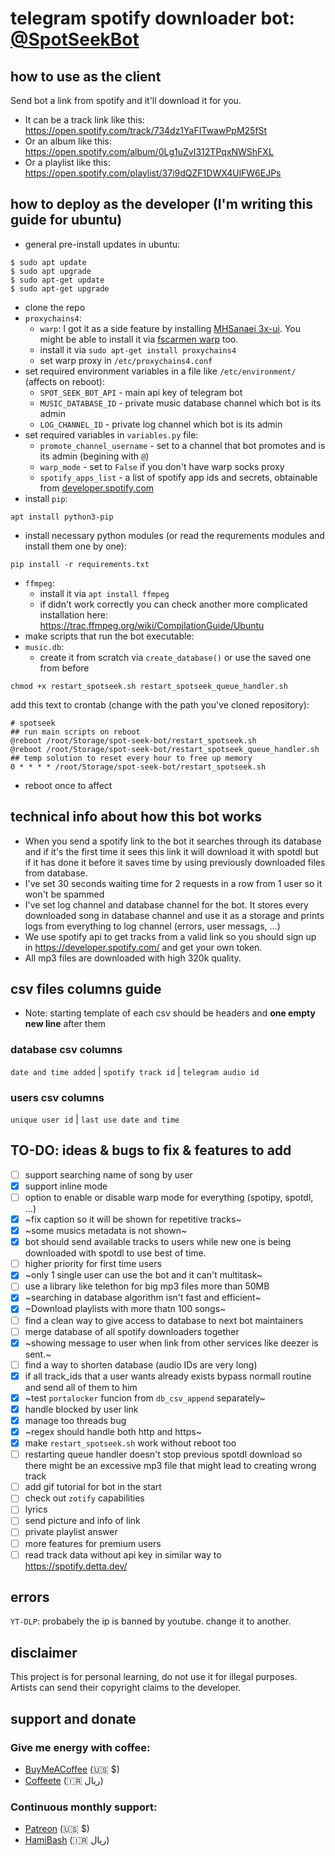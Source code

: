 # telegram spotify downloader bot: [@SpotSeekBot](https://t.me/SpotSeekBot)

## how to use as the client
Send bot a link from spotify and it'll download it for you.
  - It can be a track link like this:
https://open.spotify.com/track/734dz1YaFITwawPpM25fSt
  - Or an album like this:
https://open.spotify.com/album/0Lg1uZvI312TPqxNWShFXL
  - Or a playlist like this:
https://open.spotify.com/playlist/37i9dQZF1DWX4UlFW6EJPs

## how to deploy as the developer (I'm writing this guide for ubuntu)
- general pre-install updates in ubuntu:
```
$ sudo apt update
$ sudo apt upgrade
$ sudo apt-get update
$ sudo apt-get upgrade
```
- clone the repo
- `proxychains4`:
  - `warp`: I got it as a side feature by installing [MHSanaei 3x-ui](https://github.com/MHSanaei/3x-ui). You might be able to install it via [fscarmen warp](https://github.com/fscarmen/warp) too.
  - install it via `sudo apt-get install proxychains4`
  - set warp proxy in `/etc/proxychains4.conf`
- set required environment variables in a file like `/etc/environment/` (affects on reboot):
  - `SPOT_SEEK_BOT_API` - main api key of telegram bot
  - `MUSIC_DATABASE_ID` - private music database channel which bot is its admin
  - `LOG_CHANNEL_ID` - private log channel which bot is its admin
- set required variables in `variables.py` file:
  - `promote_channel_username` - set to a channel that bot promotes and is its admin (begining with `@`)
  - `warp_mode` - set to `False` if you don't have warp socks proxy
  - `spotify_apps_list` - a list of spotify app ids and secrets, obtainable from [developer.spotify.com](https://developer.spotify.com/)
- install `pip`:
```
apt install python3-pip
```
- install necessary python modules (or read the requrements modules and install them one by one):
```
pip install -r requirements.txt
```
- `ffmpeg`:
  - install it via `apt install ffmpeg`
  - if didn't work correctly you can check another more complicated installation here: https://trac.ffmpeg.org/wiki/CompilationGuide/Ubuntu
- make scripts that run the bot executable:
- `music.db`:
  - create it from scratch via `create_database()` or use the saved one from before
```
chmod +x restart_spotseek.sh restart_spotseek_queue_handler.sh
```
add this text to crontab (change with the path you've cloned repository):
```
# spotseek
## run main scripts on reboot
@reboot /root/Storage/spot-seek-bot/restart_spotseek.sh
@reboot /root/Storage/spot-seek-bot/restart_spotseek_queue_handler.sh
## temp solution to reset every hour to free up memory
0 * * * * /root/Storage/spot-seek-bot/restart_spotseek.sh
```
- reboot once to affect

## technical info about how this bot works
- When you send a spotify link to the bot it searches through its database and if it's the first time it sees this link it will download it with spotdl but if it has done it before it saves time by using previously downloaded files from database.
- I've set 30 seconds waiting time for 2 requests in a row from 1 user so it won't be spammed
- I've set log channel and database channel for the bot. It stores every downloaded song in database channel and use it as a storage and prints logs from everything to log channel (errors, user messags, ...)
- We use spotify api to get tracks from a valid link so you should sign up in https://developer.spotify.com/ and get your own token.
- All mp3 files are downloaded with high 320k quality.

## csv files columns guide
- Note: starting template of each csv should be headers and **one empty new line** after them
### database csv columns
`date and time added` | `spotify track id` | `telegram audio id`
### users csv columns
`unique user id` | `last use date and time`

## TO-DO: ideas & bugs to fix & features to add
- [ ] support searching name of song by user
- [x] support inline mode
- [ ] option to enable or disable warp mode for everything (spotipy, spotdl, ...)
- [x] ~fix caption so it will be shown for repetitive tracks~
- [x] ~some musics metadata is not shown~
- [x] bot should send available tracks to users while new one is being downloaded with spotdl to use best of time.
- [ ] higher priority for first time users
- [x] ~only 1 single user can use the bot and it can't multitask~
- [ ] use a library like telethon for big mp3 files more than 50MB
- [x] ~searching in database algorithm isn't fast and efficient~
- [x] ~Download playlists with more thatn 100 songs~
- [ ] find a clean way to give access to database to next bot maintainers
- [ ] merge database of all spotify downloaders together
- [x] ~showing message to user when link from other services like deezer is sent.~
- [ ] find a way to shorten database (audio IDs are very long)
- [x] if all track_ids that a user wants already exists bypass normall routine and send all of them to him
- [x] ~test `portalocker` funcion from `db_csv_append` separately~
- [x] handle blocked by user link
- [x] manage too threads bug
- [x] ~regex should handle both http and https~
- [x] make `restart_spotseek.sh` work without reboot too
- [ ] restarting queue handler doesn't stop previous spotdl download so there might be an excessive mp3 file that might lead to creating wrong track
- [ ] add gif tutorial for bot in the start
- [ ] check out `zotify` capabilities
- [ ] lyrics
- [ ] send picture and info of link
- [ ] private playlist answer
- [ ] more features for premium users
- [ ] read track data without api key in similar way to https://spotify.detta.dev/

## errors
`YT-DLP`: probabely the ip is banned by youtube. change it to another.

## disclaimer
This project is for personal learning, do not use it for illegal purposes. Artists can send their copyright claims to the developer.

## support and donate
### Give me energy with coffee:
- [BuyMeACoffee](https://www.buymeacoffee.com/Arashnm80) (🇺🇸 $)
- [Coffeete](https://www.coffeete.ir/Arashnm80) (🇮🇷 ريال)
### Continuous monthly support:
- [Patreon](https://www.patreon.com/Arashnm80) (🇺🇸 $)
- [HamiBash](https://hamibash.com/Arashnm80) (🇮🇷 ريال)